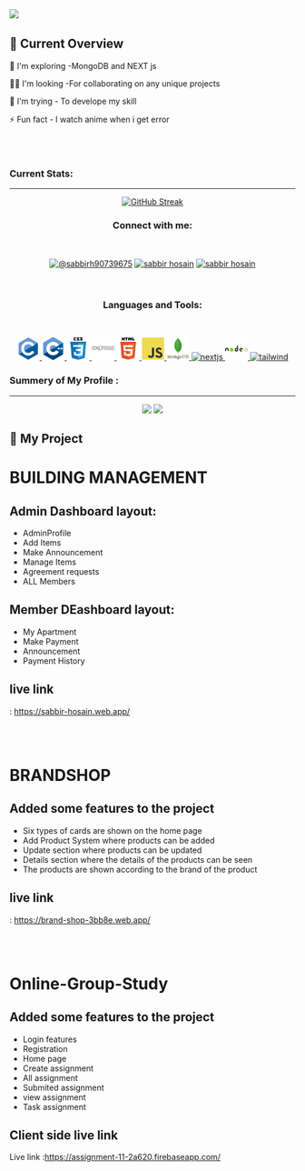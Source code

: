 <img  src="https://i.ibb.co/ZfBhwkT/Untitled-design.png"/>

##   🔭  Current Overview 
 
🌱 I'm  exploring -MongoDB and NEXT js

👯‍♀️ I'm looking -For collaborating on any unique projects 

🤔 I'm   trying  - To develope my skill

⚡️ Fun fact - I watch anime when i get error


<br>
<br>




<h3   align="left "> Current Stats:</h3>
<hr>


<div align="center " >
<a   align="center " href="https://git.io/streak-stats"><img src="https://github-readme-streak-stats.herokuapp.com?user=sabbir7707&theme=merko" alt="GitHub Streak" /></a>
</div>

<h3  align="center "> Connect with me:</h3>
</br>
<p align="center">
<a href="https://twitter.com/@sabbirh90739675" target="blank"><img align="center" src="https://raw.githubusercontent.com/rahuldkjain/github-profile-readme-generator/master/src/images/icons/Social/twitter.svg" alt="@sabbirh90739675" height="30" width="40" /></a>
<a href="https://linkedin.com/in/sabbir hosain" target="blank"><img align="center" src="https://raw.githubusercontent.com/rahuldkjain/github-profile-readme-generator/master/src/images/icons/Social/linked-in-alt.svg" alt="sabbir hosain" height="30" width="40" /></a>
<a href="https://fb.com/sabbir hosain" target="blank"><img align="center" src="https://raw.githubusercontent.com/rahuldkjain/github-profile-readme-generator/master/src/images/icons/Social/facebook.svg" alt="sabbir hosain" height="30" width="40" /></a>
</p>

</br>

<h3 align="center">Languages and Tools:</h3>
</br>
<p align="center"> <a href="https://www.cprogramming.com/" target="_blank" rel="noreferrer"> <img src="https://raw.githubusercontent.com/devicons/devicon/master/icons/c/c-original.svg" alt="c" width="40" height="40"/> </a> <a href="https://www.w3schools.com/cpp/" target="_blank" rel="noreferrer"> <img src="https://raw.githubusercontent.com/devicons/devicon/master/icons/cplusplus/cplusplus-original.svg" alt="cplusplus" width="40" height="40"/> </a> <a href="https://www.w3schools.com/css/" target="_blank" rel="noreferrer"> <img src="https://raw.githubusercontent.com/devicons/devicon/master/icons/css3/css3-original-wordmark.svg" alt="css3" width="40" height="40"/> </a> <a href="https://expressjs.com" target="_blank" rel="noreferrer"> <img src="https://raw.githubusercontent.com/devicons/devicon/master/icons/express/express-original-wordmark.svg" alt="express" width="40" height="40"/> </a> <a href="https://www.w3.org/html/" target="_blank" rel="noreferrer"> <img src="https://raw.githubusercontent.com/devicons/devicon/master/icons/html5/html5-original-wordmark.svg" alt="html5" width="40" height="40"/> </a> <a href="https://developer.mozilla.org/en-US/docs/Web/JavaScript" target="_blank" rel="noreferrer"> <img src="https://raw.githubusercontent.com/devicons/devicon/master/icons/javascript/javascript-original.svg" alt="javascript" width="40" height="40"/> </a> <a href="https://www.mongodb.com/" target="_blank" rel="noreferrer"> <img src="https://raw.githubusercontent.com/devicons/devicon/master/icons/mongodb/mongodb-original-wordmark.svg" alt="mongodb" width="40" height="40"/> </a> <a href="https://nextjs.org/" target="_blank" rel="noreferrer"> <img src="https://cdn.worldvectorlogo.com/logos/nextjs-2.svg" alt="nextjs" width="40" height="40"/> </a> <a href="https://nodejs.org" target="_blank" rel="noreferrer"> <img src="https://raw.githubusercontent.com/devicons/devicon/master/icons/nodejs/nodejs-original-wordmark.svg" alt="nodejs" width="40" height="40"/> </a> <a href="https://tailwindcss.com/" target="_blank" rel="noreferrer"> <img src="https://www.vectorlogo.zone/logos/tailwindcss/tailwindcss-icon.svg" alt="tailwind" width="40" height="40"/> </a> </p>







<h3   align="left "> Summery of My Profile :</h3>
<hr>
<div align="center">

![](http://github-profile-summary-cards.vercel.app/api/cards/profile-details?username=sabbir7707&theme=blue_green)
![](http://github-profile-summary-cards.vercel.app/api/cards/productive-time?username=sabbir7707&theme=blue_green&utcOffset=8)

</div>

## 🚀  My Project






#  BUILDING MANAGEMENT
## Admin Dashboard  layout:
-   AdminProfile
-  Add Items
-  Make Announcement
-  Manage Items
-  Agreement requests
-  ALL Members


##  Member DEashboard layout:
-  My Apartment
-  Make Payment
-  Announcement 
-  Payment History

##  live link
: https://sabbir-hosain.web.app/

<br>
<br>


# BRANDSHOP

## Added some features to the project

- Six types of cards are shown on the home page
- Add Product System where products can be added
- Update section where products can be updated
- Details section where the details of the products can be seen
- The products are shown according to the brand of the product

##  live link
:  https://brand-shop-3bb8e.web.app/


<br>
<br>


# Online-Group-Study
## Added some features to the project


- Login features
-  Registration
-  Home page 
-  Create assignment
-  All assignment
- Submited assignment
-  view assignment
-  Task assignment





## Client side live link

   Live link :https://assignment-11-2a620.firebaseapp.com/


